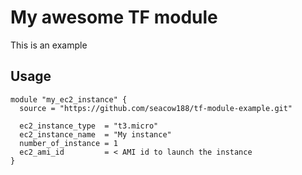 # My awesome TF module
This is an example

## Usage
~~~
module "my_ec2_instance" {
  source = "https://github.com/seacow188/tf-module-example.git"

  ec2_instance_type  = "t3.micro"
  ec2_instance_name  = "My instance"
  number_of_instance = 1
  ec2_ami_id         = < AMI id to launch the instance
}
~~~
